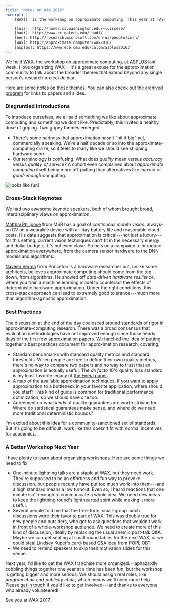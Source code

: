 ```yaml
---
title: "Notes on WAX 2016"
excerpt: |
    [WAX][] is the workshop on approximate computing. This year at [ASPLOS][], I organized the third or fourth iteration, depending on how you count, along with [Luis Ceze][luis], [Hadi Esmaeilzadeh][hadi], and [Ben Zorn][ben]. Here's some stuff that happened at the workshop.

    [luis]: http://homes.cs.washington.edu/~luisceze/
    [hadi]: http://www.cc.gatech.edu/~hadi/
    [ben]: http://research.microsoft.com/en-us/people/zorn/
    [wax]: http://approximate.computer/wax2016/
    [asplos]: https://www.ece.cmu.edu/calcm/asplos2016/
---
```

We held [WAX][], the workshop on approximate computing, at [ASPLOS][] last week. I love organizing WAX---it's a great excuse for the approximation community to talk about the broader themes that extend beyond any single person's research project *du jour*.

Here are some notes on those themes.
You can also check out [the archived program][program] for links to papers and slides.

[wax]: http://approximate.computer/wax2016/
[asplos]: https://www.ece.cmu.edu/calcm/asplos2016/
[program]: http://approximate.computer/wax2016/program/

### Disgruntled Introductions

To introduce ourselves, we all said something we like about approximate computing and something we don't like.
Predictably, this invited a healthy dose of griping.
Two gripey themes emerged:

- There's some sadness that approximation hasn't "hit it big" yet, commercially speaking. We're a half decade or so into the approximate-computing craze, so it feels to many like we should see shipping hardware soon.
- Our terminology is confusing. What does *quality* mean versus *accuracy* versus *quality of service?* A cohort even complained about *approximate computing* itself being more off-putting than alternatives like *inexact* or *good-enough* computing.

<img class="img-responsive" src="{{site.url}}/media/wax2016.jpg" alt="looks like fun!">

### Cross-Stack Keynotes

We had two awesome keynote speakers, both of whom brought broad, interdisciplinary views on approximation.

[Matthai Philipose][matthai] from MSR has a goal of *continuous mobile vision:* always-on CV on a wearable device with all-day battery life and reasonable cloud costs.
His data suggests that approximation is critical---not just a luxury---for this setting: current vision techniques can't fit in the necessary energy and dollar budgets. It's not even close.
So he's on a campaign to introduce approximation everywhere, from the camera sensor hardware to the DNN models and algorithms.

[Naveen Verma][naveen] from Princeton is a hardware researcher but, unlike some architects, believes approximate computing should come from the top down, from algorithms.
He showed off *data-driven hardware resilience*, where you train a machine learning model to counteract the effects of deterministic hardware approximation.
Under the right conditions, this cross-stack approach can lead to extremely good tolerance---much more than algorithm-agnostic approximation.

[matthai]: http://research.microsoft.com/en-us/people/matthaip/
[naveen]: http://ee.princeton.edu/people/faculty/naveen-verma

### Best Practices

The discussion at the end of the day coalesced around standards of rigor in approximate-computing research.
There was a broad consensus that evaluation methodologies have not improved enough since those heady days of the first few approximation papers.
We hatched the idea of putting together a best practices document for approximation research, covering:

- Standard benchmarks with standard quality metrics and standard thresholds. When people are free to define their own quality metrics, there's no way to compare two papers and no way to trust that an approximation is actually useful. The *de facto* 10% quality loss standard is my least favorite legacy of [the EnerJ paper][enerj].
- A map of the available approximation techniques. If you want to apply approximation to a bottleneck in your favorite application, where should you start? This kind of guide is common for traditional performance optimization, so we should have one too.
- Agreement on what *kinds* of quality guarantees are worth striving for. Where do statistical guarantees make sense, and where do we need more traditional deterministic bounds?

I'm excited about this idea for a community-sanctioned set of standards. But it's going to be difficult: work like this doesn't fit with normal incentives for academics.

[enerj]: {{site.base}}/media/papers/enerj-pldi2011.pdf

### A Better Workshop Next Year

I have plenty to learn about organizing workshops.
Here are some things we need to fix:

- One-minute lightning talks are a staple at WAX, but they need work. They're supposed to be an effortless and fun way to provoke discussion, but people recently have put too much work into them---and a high standard means a low turnout. Even so, I heard reactions that one minute isn't enough to communicate a whole idea. We need new ideas to keep the lightning round's lighthearted spirit while making it more useful.
- Several people told me that the free-form, small-group lunch discussions were their favorite part of WAX. This was doubly true for new people and outsiders, who got to ask questions that wouldn't work in front of a whole-workshop audience. We need to create more of this kind of discussion, ideally by replacing the usual anemic post-talk Q&A. Maybe we can get seating at small round tables for the next WAX, or we could steal [Lindsey Kuper][kuper]'s [card-based Q&A idea][cards] from POPL OBT.
- We need to remind speakers to skip their motivation slides for this venue.

[kuper]: http://composition.al/
[cards]: http://composition.al/blog/2016/01/25/off-the-beaten-track-2016-program-chairs-report/

Next year, I'd like to get the WAX franchise more organized. Haphazardly cobbling things together one year at a time has been fun, but the workshop is getting bigger and more serious. We should assign real roles, like *program chair* and *publicity chair*, which means we'll need more help. Please [get in touch][email] if you'd like to get involved---and thanks to everyone who already volunteered!

[email]: mailto:{{site.email}}

See you at WAX 2017.
